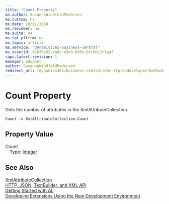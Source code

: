 ```yaml
---
title: "Count Property"
ms.author: SusanneWindfeldPedersen
ms.custom: na
ms.date: 10/01/2018
ms.reviewer: na
ms.suite: na
ms.tgt_pltfrm: na
ms.topic: article
ms.service: "dynamics365-business-central"
ms.assetid: 620f0e32-eadc-43e9-8f6e-8fc0b12c3aaf
caps.latest.revision: 1
manager: edupont
author: SusanneWindfeldPedersen
redirect_url: /dynamics365/business-central/dev-itpro/developer/methods-auto/library
---
```


# Count Property
Gets the number of attributes in the XmlAttributeCollection.  
```  
Count := XmlAttributeCollection.Count  
```  
## Property Value
*Count*  
&emsp;Type: [Integer](../datatypes/devenv-integer-data-type.md)  
  
## See Also
[XmlAttributeCollection](xmlattributecollection-class.md)  
[HTTP, JSON, TextBuilder, and XML API](../devenv-restapi-overview.md)  
[Getting Started with AL](../devenv-get-started.md)  
[Developing Extensions Using the New Development Environment](../devenv-dev-overview.md)  
